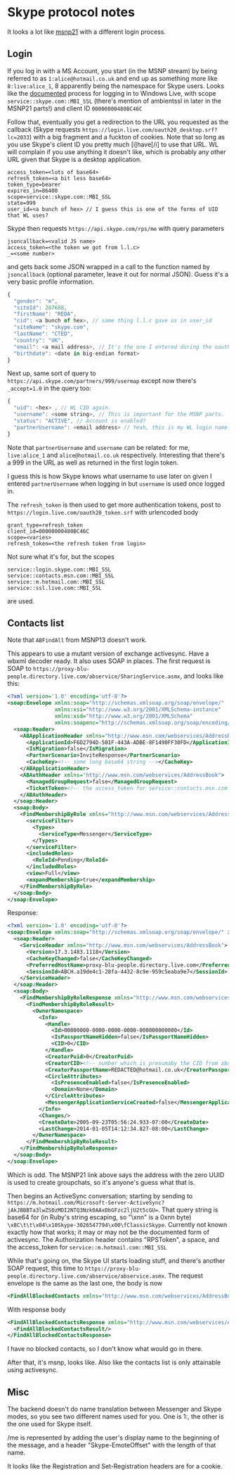 # Skype protocol notes

It looks a lot like [msnp21](http://code.google.com/p/msnp-sharp/wiki/KB_MSNP21) with a different login process.

## Login

If you log in with a MS Account, you start (in the MSNP stream) by being referred to as `1:alice@hotmail.co.uk` and end up as something more like `8:live:alice_1`, 8 apparently being the namespace for Skype users. Looks like the [documented](http://msdn.microsoft.com/en-us/library/live/hh243647.aspx#implicitgrant) process for logging in to Windows Live, with scope `service::skype.com::MBI_SSL` (there's mention of ambientssl in later in the MSNP21 parts!) and client ID `00000000480BC46C`

Follow that, eventually you get a redirection to the URL you requested as the callback (Skype requests `https://login.live.com/oauth20_desktop.srf?lc=2033`) with a big fragment and a fuckton of cookies. Note that so long as you use Skype's client ID you pretty much [i]have[/i] to use that URL. WL will complain if you use anything it doesn't like, which is probably any other URL given that Skype is a desktop application.

```
access_token=<lots of base64>
refresh_token=<a bit less base64>
token_type=bearer
expires_in=86400
scope=service::skype.com::MBI_SSL
state=999
user_id=<a bunch of hex> // I guess this is one of the forms of UID that WL uses?
```

Skype then requests `https://api.skype.com/rps/me` with query parameters
```
jsoncallback=<valid JS name>
access_token=<the token we got from l.l.c>
_=<some number>
```
and gets back some JSON wrapped in a call to the function named by `jsoncallback` (optional parameter, leave it out for normal JSON). Guess it's a very basic profile information.
```Javascript
{
  "gender": "m",
  "siteId": 287688,
  "firstName": "REDA",
  "cid": <a bunch of hex>, // same thing l.l.c gave us in user_id
  "siteName": "skype.com",
  "lastName": "CTED",
  "country": "UK",
  "email": <a mail address>, // It's the one I entered during the oauth2 stuff.
  "birthdate": <date in big-endian format> 
}
```

Next up, same sort of query to `https://api.skype.com/partners/999/usermap` except now there's `_accept=1.0` in the query too:
```Javascript
{
  "uid": <hex> , // WL CID again.
  "username": <some string>, // This is important for the MSNP parts.
  "status": "ACTIVE", // Account is enabled?
  "partnerUsername": <email address> // Yeah, this is my WL login name.
}
```
Note that `partnerUsername` and `username` can be related: for me, `live:alice_1` and `alice@hotmail.co.uk` respectively. Interesting that there's a 999 in the URL as well as returned in the first login token.

I guess this is how Skype knows what username to use later on given I entered `partnerUsername` when logging in but `username` is used once logged in.

The `refresh_token` is then used to get more authentication tokens, post to `https://login.live.com/oauth20_token.srf` with urlencoded body
```
grant_type=refresh_token
client_id=00000000480BC46C
scope=<varies>
refresh_token=<the refresh token from login>
```

Not sure what it's for, but the scopes
```
service::login.skype.com::MBI_SSL
service::contacts.msn.com::MBI_SSL
service::m.hotmail.com::MBI_SSL
service::ssl.live.com::MBI_SSL
```
are used.

## Contacts list
Note that `ABFindAll` from MSNP13 doesn't work.

This appears to use a mutant version of exchange activesync. Have a wbxml decoder ready. It also uses SOAP in places. The first request is SOAP to `https://proxy-blu-people.directory.live.com/abservice/SharingService.asmx`, and looks like this:
```XML
<?xml version='1.0' encoding='utf-8'?>
<soap:Envelope xmlns:soap="http://schemas.xmlsoap.org/soap/envelope/" 
               xmlns:xsi="http://www.w3.org/2001/XMLSchema-instance"
               xmlns:xsd="http://www.w3.org/2001/XMLSchema"
               xmlns:soapenc="http://schemas.xmlsoap.org/soap/encoding/">
  <soap:Header>
    <ABApplicationHeader xmlns="http://www.msn.com/webservices/AddressBook">
      <ApplicationId>F6D2794D-501F-443A-ADBE-8F1490FF30FD</ApplicationId>
      <IsMigration>false</IsMigration>
      <PartnerScenario>InviteResponse</PartnerScenario>
      <CacheKey><!-- some long base64 string --></CacheKey>
    </ABApplicationHeader>
    <ABAuthHeader xmlns="http://www.msn.com/webservices/AddressBook">
      <ManagedGroupRequest>false</ManagedGroupRequest>
      <TicketToken><!-- the access_token for service::contacts.msn.com::MBI_SSL --></TicketToken>
    </ABAuthHeader>
  </soap:Header>
  <soap:Body>
    <FindMembershipByRole xmlns="http://www.msn.com/webservices/AddressBook">
      <serviceFilter>
        <Types>
          <ServiceType>Messenger</ServiceType>
        </Types>
      </serviceFilter>
      <includedRoles>
        <RoleId>Pending</RoleId>
      </includedRoles>
      <view>Full</view>
      <expandMembership>true</expandMembership>
    </FindMembershipByRole>
  </soap:Body>
</soap:Envelope>
```

Response:
```XML
<?xml version='1.0' encoding='utf-8'?>
<soap:Envelope xmlns:soap="http://schemas.xmlsoap.org/soap/envelope/" xmlns:xsi="http://www.w3.org/2001/XMLSchema-instance" xmlns:xsd="http://www.w3.org/2001/XMLSchema">
  <soap:Header>
    <ServiceHeader xmlns="http://www.msn.com/webservices/AddressBook">
      <Version>17.3.1483.1118</Version>
      <CacheKeyChanged>false</CacheKeyChanged>
      <PreferredHostName>proxy-blu-people.directory.live.com</PreferredHostName>
      <SessionId>ABCH.a19de4c1-28fa-4432-8c9e-959c5eaba9e7</SessionId>
    </ServiceHeader>
  </soap:Header>
  <soap:Body>
    <FindMembershipByRoleResponse xmlns="http://www.msn.com/webservices/AddressBook">
      <FindMembershipByRoleResult>
        <OwnerNamespace>
          <Info>
            <Handle>
              <Id>00000000-0000-0000-0000-000000000000</Id>
              <IsPassportNameHidden>false</IsPassportNameHidden>
              <CID>0</CID>
            </Handle>
            <CreatorPuid>0</CreatorPuid>
            <CreatorCID><!-- number which is presumaby the CID from above read as a signed integer --></CreatorCID>
            <CreatorPassportName>REDACTED@hotmail.co.uk</CreatorPassportName>
            <CircleAttributes>
              <IsPresenceEnabled>false</IsPresenceEnabled>
              <Domain>None</Domain>
            </CircleAttributes>
            <MessengerApplicationServiceCreated>false</MessengerApplicationServiceCreated>
          </Info>
          <Changes/>
          <CreateDate>2005-09-23T05:56:24.933-07:00</CreateDate>
          <LastChange>2014-01-05T14:12:34.827-08:00</LastChange>
        </OwnerNamespace>
      </FindMembershipByRoleResult>
    </FindMembershipByRoleResponse>
  </soap:Body>
</soap:Envelope>
```
Which is odd. The MSNP21 link above says the address with the zero UUID is used to create groupchats, so it's anyone's guess what that is.

Then begins an ActiveSync conversation; starting by sending to `https://m.hotmail.com/Microsoft-Server-ActiveSync?jAkJBBBTa3lwZS0zMDI2NTQ3Nzk0AAxDbGFzc2ljU2t5cGU=`. That query string is base64 for (in Ruby's string escaping, so "\xnn" is a 0xnn byte) `\x8C\t\t\x04\x10Skype-3026547794\x00\fClassicSkype`. Currently not known exactly how that works; it may or may not be the documented form of activesync. The Authorization header contains "RPSToken", a space, and the access_token for `service::m.hotmail.com::MBI_SSL`

While that's going on, the Skype UI starts loading stuff, and there's another SOAP request, this time to `https://proxy-blu-people.directory.live.com/abservice/abservice.asmx`. The request envelope is the same as the last one, the body is now
```XML
<FindAllBlockedContacts xmlns="http://www.msn.com/webservices/AddressBook"/>
```
With response body
```XML
<FindAllBlockedContactsResponse xmlns="http://www.msn.com/webservices/AddressBook">
  <FindAllBlockedContactsResult/>
</FindAllBlockedContactsResponse>
```
I have no blocked contacts, so I don't know what would go in there.

After that, it's msnp, looks like. Also like the contacts list is only attainable using activesync.

## Misc
The backend doesn't do name translation between Messenger and Skype modes, so you see two different names used for you. One is 1:<ms account name>, the other is the one used for Skype itself.

\/me is represented by adding the user's display name to the beginning of the message, and a header "Skype-EmoteOffset" with the length of that name.

It looks like the Registration and Set-Registration headers are for a cookie.